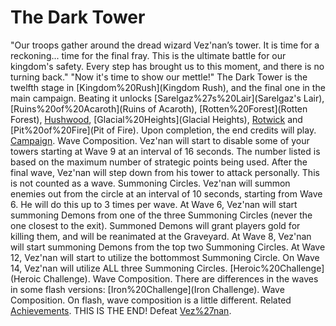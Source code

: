 # The Dark Tower

 "Our troops gather around the dread wizard Vez'nan’s tower. It is time for a reckoning... time for the final fray. This is the ultimate battle for our kingdom's safety. Every step has brought us to this moment, and there is no turning back."
 "Now it's time to show our mettle!"
The Dark Tower is the twelfth stage in [Kingdom%20Rush](Kingdom Rush), and the final one in the main campaign. Beating it unlocks [Sarelgaz%27s%20Lair](Sarelgaz's Lair), [Ruins%20of%20Acaroth](Ruins of Acaroth), [Rotten%20Forest](Rotten Forest), [Hushwood](Hushwood), [Glacial%20Heights](Glacial Heights), [Rotwick](Rotwick) and [Pit%20of%20Fire](Pit of Fire).
Upon completion, the end credits will play.
[Campaign](Campaign).
Wave Composition.
Vez'nan will start to disable some of your towers starting at Wave 9 at an interval of 16 seconds. The number listed is based on the maximum number of strategic points being used.
After the final wave, Vez'nan will step down from his tower to attack personally. This is not counted as a wave.
Summoning Circles.
Vez'nan will summon enemies out from the circle at an interval of 10 seconds, starting from Wave 6. He will do this up to 3 times per wave.
At Wave 6, Vez'nan will start summoning Demons from one of the three Summoning Circles (never the one closest to the exit). Summoned Demons will grant players gold for killing them, and will be reanimated at the Graveyard.
At Wave 8, Vez'nan will start summoning Demons from the top two Summoning Circles.
At Wave 12, Vez'nan will start to utilize the bottommost Summoning Circle.
On Wave 14, Vez'nan will utilize ALL three Summoning Circles.
[Heroic%20Challenge](Heroic Challenge).
Wave Composition.
There are differences in the waves in some flash versions:
[Iron%20Challenge](Iron Challenge).
Wave Composition.
On flash, wave composition is a little different.
Related [Achievements](Achievements).
 THIS IS THE END!
Defeat [Vez%27nan](Vez'nan).